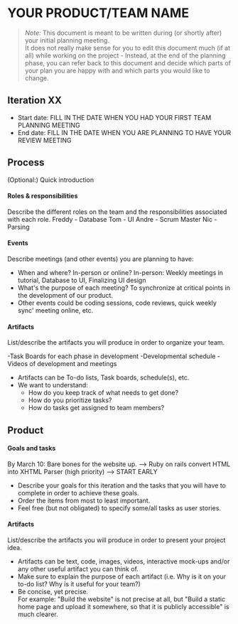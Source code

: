 # YOUR PRODUCT/TEAM NAME

 > _Note:_ This document is meant to be written during (or shortly after) your initial planning meeting.     
 > It does not really make sense for you to edit this document much (if at all) while working on the project - Instead, at the end of the planning phase, you can refer back to this document and decide which parts of your plan you are happy with and which parts you would like to change.


## Iteration XX

 * Start date: FILL IN THE DATE WHEN YOU HAD YOUR FIRST TEAM PLANNING MEETING
 * End date: FILL IN THE DATE WHEN YOU ARE PLANNING TO HAVE YOUR REVIEW MEETING

## Process

(Optional:) Quick introduction

#### Roles & responsibilities

Describe the different roles on the team and the responsibilities associated with each role.
Freddy - Database
Tom - UI
Andre - Scrum Master
Nic - Parsing

#### Events

Describe meetings (and other events) you are planning to have:

 * When and where? In-person or online?
 In-person: Weekly meetings in tutorial, Database to UI, Finalizing UI design
 * What's the purpose of each meeting?
 To synchronize at critical points in the development of our product.
 * Other events could be coding sessions, code reviews, quick weekly sync' meeting online, etc.

#### Artifacts

List/describe the artifacts you will produce in order to organize your team.

-Task Boards for each phase in development
-Developmental schedule
-Videos of development and meetings    

 * Artifacts can be To-do lists, Task boards, schedule(s), etc.
 * We want to understand:
   * How do you keep track of what needs to get done?
   * How do you prioritize tasks?
   * How do tasks get assigned to team members?


## Product

#### Goals and tasks

By March 10:
  Bare bones for the website up. --> Ruby on rails
  convert HTML into XHTML
  Parser (high priority) --> START EARLY






 * Describe your goals for this iteration and the tasks that you will have to complete in order to achieve these goals.
 * Order the items from most to least important.
 * Feel free (but not obligated) to specify some/all tasks as user stories.

#### Artifacts

List/describe the artifacts you will produce in order to present your project idea.

 * Artifacts can be text, code, images, videos, interactive mock-ups and/or any other useful artifact you can think of.
 * Make sure to explain the purpose of each artifact (i.e. Why is it on your to-do list? Why is it useful for your team?)
 * Be concise, yet precise.         
   For example: "Build the website" is not precise at all, but "Build a static home page and upload it somewhere, so that it is publicly accessible" is much clearer.
